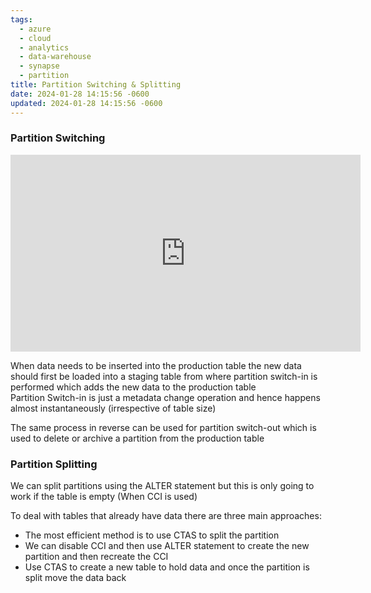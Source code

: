 ```yaml
---
tags:
  - azure
  - cloud
  - analytics
  - data-warehouse
  - synapse
  - partition
title: Partition Switching & Splitting
date: 2024-01-28 14:15:56 -0600
updated: 2024-01-28 14:15:56 -0600
---
```


### Partition Switching

<iframe width="560" height="315" src="https://www.youtube.com/embed/4SQouxsR7DQ" title="YouTube video player" frameborder="0" allow="accelerometer; autoplay; clipboard-write; encrypted-media; gyroscope; picture-in-picture" allowfullscreen></iframe>

When data needs to be inserted into the production table the new data should first be loaded into a staging table from where partition switch-in is performed which adds the new data to the production table  
Partition Switch-in is just a metadata change operation and hence happens almost instantaneously (irrespective of table size)

The same process in reverse can be used for partition switch-out which is used to delete or archive a partition from the production table

### Partition Splitting

We can split partitions using the ALTER statement but this is only going to work if the table is empty (When CCI is used)

To deal with tables that already have data there are three main approaches:
* The most efficient method is to use CTAS to split the partition
* We can disable CCI and then use ALTER statement to create the new partition and then recreate the CCI
* Use CTAS to create a new table to hold data and once the partition is split move the data back
